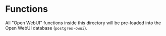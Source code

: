# Functions

All "Open WebUI" functions inside this directory will be pre-loaded into the Open WebUI database (`postgres-owui`).